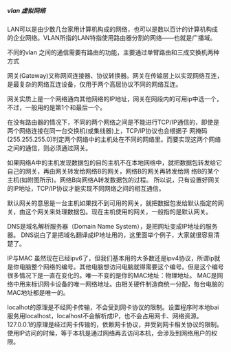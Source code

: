 
##### vlan 虚拟网络
LAN可以是由少数几台家用计算机构成的网络，也可以是数以百计的计算机构成的企业网络。VLAN所指的LAN特指使用路由器分割的网络——也就是广播域。

不同的vlan 之间的通信需要有路由的功能，主要通过单臂路由和三成交换机两种方式


网关(Gateway)又称网间连接器、协议转换器。网关在传输层上以实现网络互连，是最复杂的网络互连设备，仅用于两个高层协议不同的网络互连。

网关实质上是一个网络通向其他网络的IP地址，网关在网段内的可用ip中选一个，不过，一般用的是第1个和最后一个。

在没有路由器的情况下，不同的两个网络之间是不能进行TCP/IP通信的，即使是两个网络连接在同一台交换机(或集线器)上，TCP/IP协议也会根据子
网掩码(255.255.255.0)判定两个网络中的主机处在不同的网络里。而要实现这两个网络之间的通信，则必须通过网关。

如果网络A中的主机发现数据包的目的主机不在本地网络中，就把数据包转发给它自己的网关，再由网关转发给网络B的网关，网络B的网关再转发给网
络B的某个主机(如附图所示)。网络B向网络A转发数据包的过程。
所以说，只有设置好网关的IP地址，TCP/IP协议才能实现不同网络之间的相互通信。

默认网关的意思是一台主机如果找不到可用的网关，就把数据包发给默认指定的网关，由这个网关来处理数据包。现在主机使用的网关，一般指的是默认网关。 


DNS是域名解析服务器（Domain Name System），是把网址变成IP地址的服务器。
DNS说白了是把域名翻译成IP地址用的，这里面举个例子，大家就很容易清楚了。

IP与MAC
虽然现在已经ipv6了，但我们基本用的大多数还是ipv4协议，所谓ip就是你电脑整个网络的编号。其他电脑想访问电脑就得需要这个编号。但是这个编号很多情况下是一直在变化的。唯一不变的是你的MAC地址：物理地址。
MAC是网络中用来标识网卡设备的唯一网络地址。由相关硬件制造商统一分配，每台电脑的MAC地址都是唯一的。

localhot的原理是不经网卡传输，不会受到网卡协议的限制。设置程序时本地bai服务用localhost，localhost不会解析成IP，也不会占用网卡、网络资源。
127.0.0.1的原理是经过网卡传输的，依赖网卡协议，并受到网卡相关协议的限制。使用IP访问的时候，等于本机是通过网络再去访问本机，会涉及到网络用户的权限。

